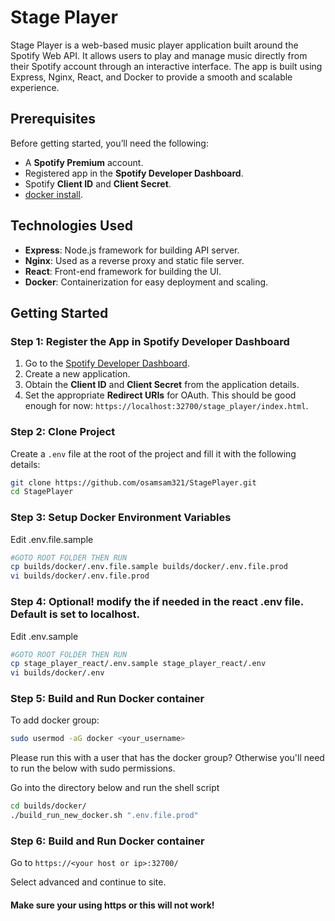 # Stage Player

Stage Player is a web-based music player application built around the Spotify Web API. It allows users to play and manage music directly from their Spotify account through an interactive interface. The app is built using  Express, Nginx, React, and Docker to provide a smooth and scalable experience.

## Prerequisites

Before getting started, you’ll need the following:

- A **Spotify Premium** account.
- Registered app in the **Spotify Developer Dashboard**.
- Spotify **Client ID** and **Client Secret**.
- [docker install](https://docs.docker.com/engine/install/).

## Technologies Used

- **Express**: Node.js framework for building API server.
- **Nginx**: Used as a reverse proxy and static file server.
- **React**: Front-end framework for building the UI.
- **Docker**: Containerization for easy deployment and scaling.

## Getting Started

### Step 1: Register the App in Spotify Developer Dashboard

1. Go to the [Spotify Developer Dashboard](https://developer.spotify.com/dashboard/applications).
2. Create a new application.
3. Obtain the **Client ID** and **Client Secret** from the application details.
4. Set the appropriate **Redirect URIs** for OAuth. This should be good enough for now:  `https://localhost:32700/stage_player/index.html`.


### Step 2: Clone Project

Create a `.env` file at the root of the project and fill it with the following details:

```bash
git clone https://github.com/osamsam321/StagePlayer.git
cd StagePlayer
```
### Step 3: Setup Docker Environment Variables

Edit .env.file.sample

```bash
#GOTO ROOT FOLDER THEN RUN
cp builds/docker/.env.file.sample builds/docker/.env.file.prod
vi builds/docker/.env.file.prod
```

### Step 4: Optional! modify the <domain or hosts> if needed in the react .env file. Default is set to localhost.

Edit .env.sample

```bash
#GOTO ROOT FOLDER THEN RUN
cp stage_player_react/.env.sample stage_player_react/.env
vi builds/docker/.env
```

### Step 5: Build and Run Docker container


To add docker group: 

```bash
sudo usermod -aG docker <your_username>
```

Please run this with a user that has the docker group? Otherwise you'll need to run the below with sudo permissions.

Go into the directory below and run the shell script

```bash
cd builds/docker/
./build_run_new_docker.sh ".env.file.prod"
```

### Step 6: Build and Run Docker container

Go to `https://<your host or ip>:32700/`

Select advanced and continue to site.  

#### Make sure your using https or this will not work!

